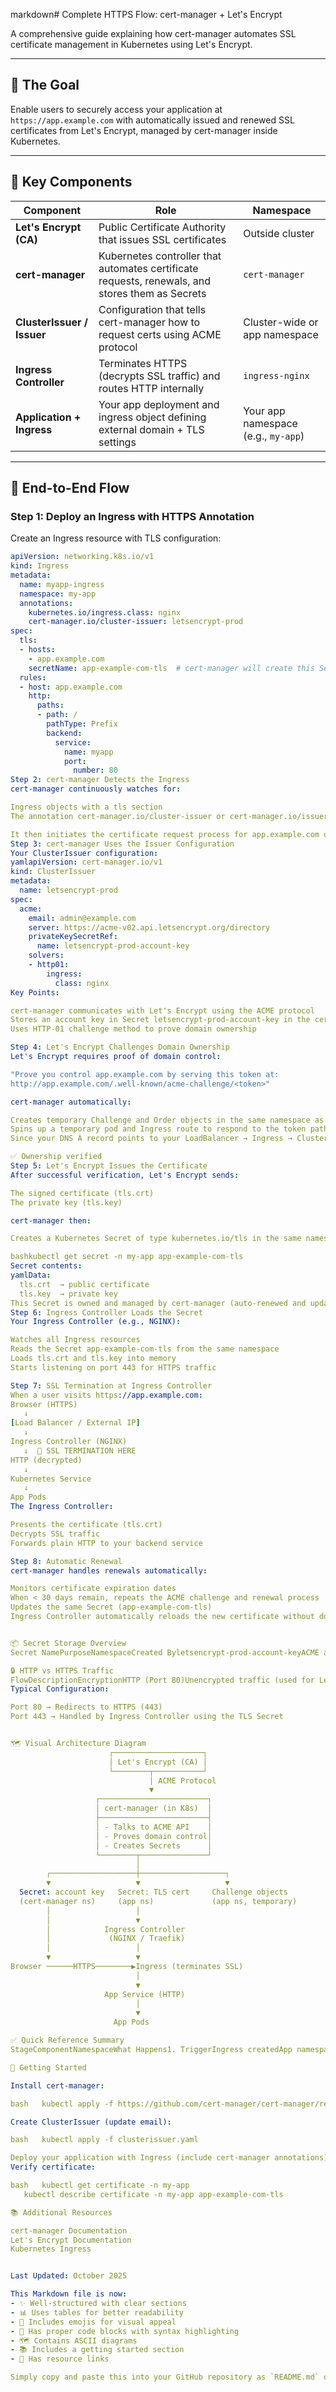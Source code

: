 markdown# Complete HTTPS Flow: cert-manager + Let's Encrypt

A comprehensive guide explaining how cert-manager automates SSL certificate management in Kubernetes using Let's Encrypt.

---

## 🎯 The Goal

Enable users to securely access your application at `https://app.example.com` with automatically issued and renewed SSL certificates from Let's Encrypt, managed by cert-manager inside Kubernetes.

---

## 🧩 Key Components

| Component | Role | Namespace |
|-----------|------|-----------|
| **Let's Encrypt (CA)** | Public Certificate Authority that issues SSL certificates | Outside cluster |
| **cert-manager** | Kubernetes controller that automates certificate requests, renewals, and stores them as Secrets | `cert-manager` |
| **ClusterIssuer / Issuer** | Configuration that tells cert-manager how to request certs using ACME protocol | Cluster-wide or app namespace |
| **Ingress Controller** | Terminates HTTPS (decrypts SSL traffic) and routes HTTP internally | `ingress-nginx` |
| **Application + Ingress** | Your app deployment and ingress object defining external domain + TLS settings | Your app namespace (e.g., `my-app`) |

---

## 🔄 End-to-End Flow

### Step 1: Deploy an Ingress with HTTPS Annotation

Create an Ingress resource with TLS configuration:
```yaml
apiVersion: networking.k8s.io/v1
kind: Ingress
metadata:
  name: myapp-ingress
  namespace: my-app
  annotations:
    kubernetes.io/ingress.class: nginx
    cert-manager.io/cluster-issuer: letsencrypt-prod
spec:
  tls:
  - hosts:
    - app.example.com
    secretName: app-example-com-tls  # cert-manager will create this Secret
  rules:
  - host: app.example.com
    http:
      paths:
      - path: /
        pathType: Prefix
        backend:
          service:
            name: myapp
            port:
              number: 80
Step 2: cert-manager Detects the Ingress
cert-manager continuously watches for:

Ingress objects with a tls section
The annotation cert-manager.io/cluster-issuer or cert-manager.io/issuer

It then initiates the certificate request process for app.example.com using the specified issuer.
Step 3: cert-manager Uses the Issuer Configuration
Your ClusterIssuer configuration:
yamlapiVersion: cert-manager.io/v1
kind: ClusterIssuer
metadata:
  name: letsencrypt-prod
spec:
  acme:
    email: admin@example.com
    server: https://acme-v02.api.letsencrypt.org/directory
    privateKeySecretRef:
      name: letsencrypt-prod-account-key
    solvers:
    - http01:
        ingress:
          class: nginx
Key Points:

cert-manager communicates with Let's Encrypt using the ACME protocol
Stores an account key in Secret letsencrypt-prod-account-key in the cert-manager namespace
Uses HTTP-01 challenge method to prove domain ownership

Step 4: Let's Encrypt Challenges Domain Ownership
Let's Encrypt requires proof of domain control:

"Prove you control app.example.com by serving this token at:
http://app.example.com/.well-known/acme-challenge/<token>"

cert-manager automatically:

Creates temporary Challenge and Order objects in the same namespace as your Ingress
Spins up a temporary pod and Ingress route to respond to the token path
Since your DNS A record points to your LoadBalancer → Ingress → Cluster, Let's Encrypt successfully reaches the token

✅ Ownership verified
Step 5: Let's Encrypt Issues the Certificate
After successful verification, Let's Encrypt sends:

The signed certificate (tls.crt)
The private key (tls.key)

cert-manager then:

Creates a Kubernetes Secret of type kubernetes.io/tls in the same namespace as your Ingress

bashkubectl get secret -n my-app app-example-com-tls
Secret contents:
yamlData:
  tls.crt  → public certificate
  tls.key  → private key
This Secret is owned and managed by cert-manager (auto-renewed and updated).
Step 6: Ingress Controller Loads the Secret
Your Ingress Controller (e.g., NGINX):

Watches all Ingress resources
Reads the Secret app-example-com-tls from the same namespace
Loads tls.crt and tls.key into memory
Starts listening on port 443 for HTTPS traffic

Step 7: SSL Termination at Ingress Controller
When a user visits https://app.example.com:
Browser (HTTPS)
   ↓
[Load Balancer / External IP]
   ↓
Ingress Controller (NGINX)
   ↓  🔐 SSL TERMINATION HERE
HTTP (decrypted)
   ↓
Kubernetes Service
   ↓
App Pods
The Ingress Controller:

Presents the certificate (tls.crt)
Decrypts SSL traffic
Forwards plain HTTP to your backend service

Step 8: Automatic Renewal
cert-manager handles renewals automatically:

Monitors certificate expiration dates
When < 30 days remain, repeats the ACME challenge and renewal process
Updates the same Secret (app-example-com-tls)
Ingress Controller automatically reloads the new certificate without downtime


📦 Secret Storage Overview
Secret NamePurposeNamespaceCreated Byletsencrypt-prod-account-keyACME account key for Let's Encrypt authenticationcert-managercert-managerapp-example-com-tlsTLS certificate & private key for your appSame as Ingress (e.g., my-app)cert-managerTemporary challenge objectsFor ACME validationSame as Ingresscert-manager (auto-cleaned)

🔒 HTTP vs HTTPS Traffic
FlowDescriptionEncryptionHTTP (Port 80)Unencrypted traffic (used for Let's Encrypt validation or redirects)❌ NoneHTTPS (Port 443)Browser connects securely; Ingress presents certificate and decrypts✅ TLS Encrypted
Typical Configuration:

Port 80 → Redirects to HTTPS (443)
Port 443 → Handled by Ingress Controller using the TLS Secret


🗺️ Visual Architecture Diagram
                      ┌────────────────────┐
                      │ Let's Encrypt (CA) │
                      └────────┬───────────┘
                               │ ACME Protocol
                               ▼
                   ┌────────────────────────┐
                   │ cert-manager (in K8s)  │
                   ├────────────────────────┤
                   │ - Talks to ACME API    │
                   │ - Proves domain control│
                   │ - Creates Secrets      │
                   └────────┬───────────────┘
                            │
        ┌───────────────────┼───────────────────┐
        ▼                   ▼                   ▼
  Secret: account key   Secret: TLS cert     Challenge objects
  (cert-manager ns)     (app ns)             (app ns, temporary)
        │                   │
        │                   ▼
        │            Ingress Controller
        │             (NGINX / Traefik)
        │                   │
        ▼                   ▼
Browser ──────HTTPS────────▶Ingress (terminates SSL)
                            │
                            ▼
                     App Service (HTTP)
                            │
                            ▼
                       App Pods

✅ Quick Reference Summary
StageComponentNamespaceWhat Happens1. TriggerIngress createdApp namespaceTriggers cert-manager2. Requestcert-manager contacts Let's Encryptcert-managerRequests cert via ACME3. ValidationChallenge validationApp namespacecert-manager proves domain control4. IssuanceCertificate issuedApp namespacecert-manager creates TLS Secret5. ActivationIngress loads SecretApp namespaceIngress terminates HTTPS6. RenewalAuto-renewalSame namespacescert-manager auto-renews & updates Secret

🚀 Getting Started

Install cert-manager:

bash   kubectl apply -f https://github.com/cert-manager/cert-manager/releases/download/v1.13.0/cert-manager.yaml

Create ClusterIssuer (update email):

bash   kubectl apply -f clusterissuer.yaml

Deploy your application with Ingress (include cert-manager annotations)
Verify certificate:

bash   kubectl get certificate -n my-app
   kubectl describe certificate -n my-app app-example-com-tls

📚 Additional Resources

cert-manager Documentation
Let's Encrypt Documentation
Kubernetes Ingress


Last Updated: October 2025

This Markdown file is now:
- ✨ Well-structured with clear sections
- 📊 Uses tables for better readability
- 🎨 Includes emojis for visual appeal
- 📝 Has proper code blocks with syntax highlighting
- 🗺️ Contains ASCII diagrams
- 📚 Includes a getting started section
- 🔗 Has resource links

Simply copy and paste this into your GitHub repository as `README.md` or `cert-manager-guide.md`, and it will render beautifully!
